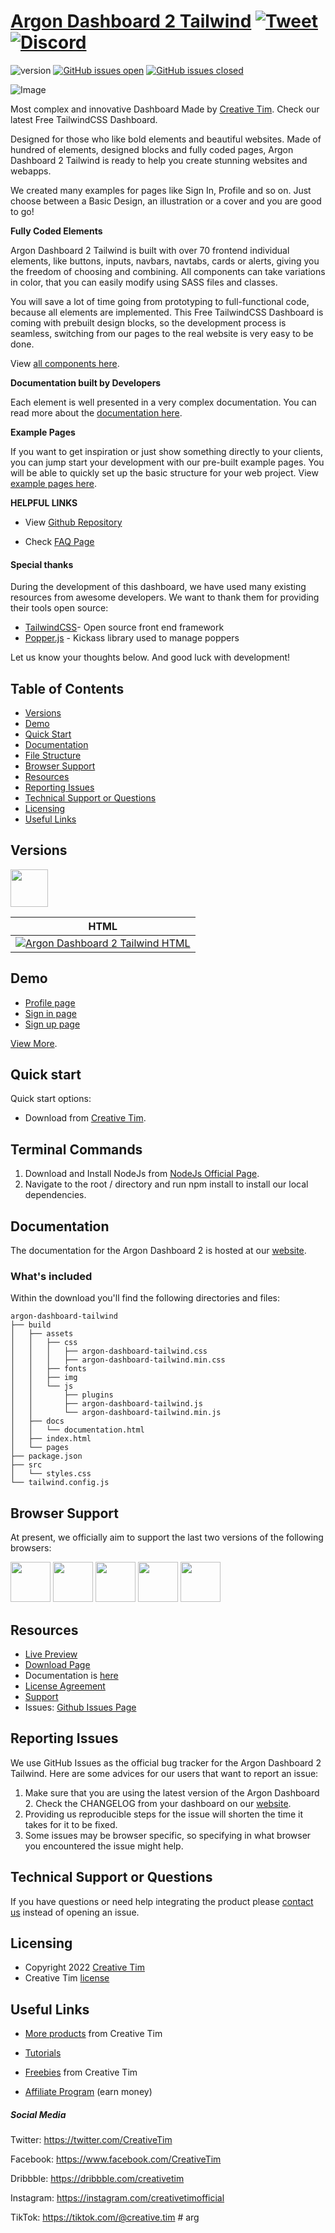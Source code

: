 # [Argon Dashboard 2 Tailwind](http://demos.creative-tim.com/argon-dashboard-tailwind/pages/dashboard.html?ref=readme-ad2t) [![Tweet](https://img.shields.io/twitter/url/http/shields.io.svg?style=social&logo=twitter)](https://twitter.com/intent/tweet?url=https://www.creative-tim.com/product/argon-dashboard-tailwind&text=Check%20Argon%20Dashboard%202%20Tailwind%20made%20by%20@CreativeTim%20#webdesign%20#dashboard%20#softdesign%20#html%20https://www.creative-tim.com/product/argon-dashboard-tailwind) [![Discord](https://badgen.net/badge/icon/discord?icon=discord&label)](https://discord.gg/FhCJCaHdQa)

![version](https://img.shields.io/badge/version-1.0.1-blue.svg) [![GitHub issues open](https://img.shields.io/github/issues/creativetimofficial/argon-dashboard-tailwind.svg)](https://github.com/creativetimofficial/argon-dashboard-tailwind/issues?q=is%3Aopen+is%3Aissue) [![GitHub issues closed](https://img.shields.io/github/issues-closed-raw/creativetimofficial/argon-dashboard-tailwind.svg)](https://github.com/creativetimofficial/argon-dashboard-tailwind/issues?q=is%3Aissue+is%3Aclosed)

![Image](https://raw.githubusercontent.com/creativetimofficial/public-assets/master/argon-dashboard-tailwind/argon-dashboard-2-tailwind.jpg)

Most complex and innovative Dashboard Made by [Creative Tim](https://creative-tim.com/). Check our latest Free TailwindCSS Dashboard.

Designed for those who like bold elements and beautiful websites. Made of hundred of elements, designed blocks and fully coded pages, Argon Dashboard 2 Tailwind is ready to help you create stunning websites and webapps.

We created many examples for pages like Sign In, Profile and so on. Just choose between a Basic Design, an illustration or a cover and you are good to go!

**Fully Coded Elements**

Argon Dashboard 2 Tailwind is built with over 70 frontend individual elements, like buttons, inputs, navbars, navtabs, cards or alerts, giving you the freedom of choosing and combining. All components can take variations in color, that you can easily modify using SASS files and classes.

You will save a lot of time going from prototyping to full-functional code, because all elements are implemented.
This Free TailwindCSS Dashboard is coming with prebuilt design blocks, so the development process is seamless,
switching from our pages to the real website is very easy to be done.

View [all components here](https://www.creative-tim.com/learning-lab/tailwind/html/alert/argon-dashboard/?ref=readme-ad2t).

**Documentation built by Developers**

Each element is well presented in a very complex documentation.
You can read more about the <a href="https://www.creative-tim.com/learning-lab/tailwind/html/quick-start/argon-dashboard/?ref=readme-ad2t" target="_blank">documentation here</a>.

**Example Pages**

If you want to get inspiration or just show something directly to your clients,
you can jump start your development with our pre-built example pages. You will be able
to quickly set up the basic structure for your web project.
View <a href="https://demos.creative-tim.com/argon-dashboard-tailwind/pages/dashboard.html" target="_blank">example pages here</a>.

**HELPFUL LINKS**

- View <a href="https://github.com/creativetimofficial/argon-dashboard-tailwind" target="_blank">Github Repository</a>

- Check <a href="https://www.creative-tim.com/faq" target="_blank">FAQ Page</a>

#### Special thanks
During the development of this dashboard, we have used many existing resources from awesome developers. We want to thank them for providing their tools open source:
- [TailwindCSS](https://tailwindcss.com/)- Open source front end framework
- [Popper.js](https://popper.js.org/) - Kickass library used to manage poppers

Let us know your thoughts below. And good luck with development!

## Table of Contents

* [Versions](#versions)
* [Demo](#demo)
* [Quick Start](#quick-start)
* [Documentation](#documentation)
* [File Structure](#file-structure)
* [Browser Support](#browser-support)
* [Resources](#resources)
* [Reporting Issues](#reporting-issues)
* [Technical Support or Questions](#technical-support-or-questions)
* [Licensing](#licensing)
* [Useful Links](#useful-links)

## Versions

[<img src="https://s3.amazonaws.com/creativetim_bucket/github/html.png" width="60" height="60" />](https://www.creative-tim.com/product/argon-dashboard-tailwind?ref=readme-ad2t)

| HTML |
| --- |
| [![Argon Dashboard 2 Tailwind HTML](https://raw.githubusercontent.com/creativetimofficial/public-assets/master/argon-dashboard-tailwind/argon-dashboard-2-tailwind.jpg)](http://demos.creative-tim.com/argon-dashboard-tailwind/pages/dashboard.html?ref=readme-ad2t)

## Demo

- [Profile page](http://demos.creative-tim.com/argon-dashboard-tailwind/pages/profile.html?ref=readme-ad2t)
- [Sign in page](http://demos.creative-tim.com/argon-dashboard-tailwind/pages/sign-in.html?ref=readme-ad2t)
- [Sign up page](https://demos.creative-tim.com/argon-dashboard-tailwind/pages/sign-up.html?ref=readme-ad2t)

[View More](https://demos.creative-tim.com/argon-dashboard-tailwind/pages/dashboard.html?ref=readme-ad2t).

## Quick start

Quick start options:

- Download from [Creative Tim](https://www.creative-tim.com/product/argon-dashboard-tailwind?ref=readme-ad2t).

## Terminal Commands

1. Download and Install NodeJs from [NodeJs Official Page](https://nodejs.org/en/download/).
2. Navigate to the root / directory and run npm install to install our local dependencies.

## Documentation
The documentation for the Argon Dashboard 2 is hosted at our [website](https://www.creative-tim.com/learning-lab/tailwind/html/quick-start/argon-dashboard/?ref=readme-ad2t).

### What's included

Within the download you'll find the following directories and files:

```
argon-dashboard-tailwind
├── build
│   ├── assets
│   │   ├── css
│   │   │   ├── argon-dashboard-tailwind.css
│   │   │   ├── argon-dashboard-tailwind.min.css
│   │   ├── fonts
│   │   ├── img
│   │   └── js
│   │       ├── plugins
│   │       ├── argon-dashboard-tailwind.js
│   │       └── argon-dashboard-tailwind.min.js
│   ├── docs
│   │   └── documentation.html
│   ├── index.html
│   └── pages
├── package.json
├── src
│   └── styles.css
└── tailwind.config.js

```

## Browser Support

At present, we officially aim to support the last two versions of the following browsers:

<img src="https://s3.amazonaws.com/creativetim_bucket/github/browser/chrome.png" width="64" height="64"> <img src="https://s3.amazonaws.com/creativetim_bucket/github/browser/firefox.png" width="64" height="64"> <img src="https://s3.amazonaws.com/creativetim_bucket/github/browser/edge.png" width="64" height="64"> <img src="https://s3.amazonaws.com/creativetim_bucket/github/browser/safari.png" width="64" height="64"> <img src="https://s3.amazonaws.com/creativetim_bucket/github/browser/opera.png" width="64" height="64">

## Resources
- [Live Preview](https://demos.creative-tim.com/argon-dashboard-tailwind/pages/dashboard.html?ref=readme-ad2t)
- [Download Page](https://www.creative-tim.com/product/argon-dashboard-tailwind?ref=readme-ad2t)
- Documentation is [here](https://www.creative-tim.com/learning-lab/tailwind/html/quick-start/argon-dashboard/?ref=readme-ad2t)
- [License Agreement](https://www.creative-tim.com/license?ref=readme-ad2t)
- [Support](https://www.creative-tim.com/contact-us?ref=readme-ad2t)
- Issues: [Github Issues Page](https://github.com/creativetimofficial/argon-dashboard-tailwind/issues)

## Reporting Issues
We use GitHub Issues as the official bug tracker for the Argon Dashboard 2 Tailwind. Here are some advices for our users that want to report an issue:

1. Make sure that you are using the latest version of the Argon Dashboard 2. Check the CHANGELOG from your dashboard on our [website](https://www.creative-tim.com/product/argon-dashboard-tailwind?ref=readme-ad2t).
2. Providing us reproducible steps for the issue will shorten the time it takes for it to be fixed.
3. Some issues may be browser specific, so specifying in what browser you encountered the issue might help.

## Technical Support or Questions

If you have questions or need help integrating the product please [contact us](https://www.creative-tim.com/contact-us?ref=readme-ad2t) instead of opening an issue.

## Licensing

- Copyright 2022 [Creative Tim](https://www.creative-tim.com?ref=readme-ad2t)
- Creative Tim [license](https://www.creative-tim.com/license?ref=readme-ad2t)

## Useful Links

- [More products](https://www.creative-tim.com/templates?ref=readme-ad2t) from Creative Tim

- [Tutorials](https://www.youtube.com/channel/UCVyTG4sCw-rOvB9oHkzZD1w)

- [Freebies](https://www.creative-tim.com/bootstrap-themes/free?ref=readme-ad2t) from Creative Tim

- [Affiliate Program](https://www.creative-tim.com/affiliates/new?ref=readme-ad2t) (earn money)

##### Social Media

Twitter: <https://twitter.com/CreativeTim>

Facebook: <https://www.facebook.com/CreativeTim>

Dribbble: <https://dribbble.com/creativetim>

Instagram: <https://instagram.com/creativetimofficial>

TikTok: <https://tiktok.com/@creative.tim>
#   a r g  
 